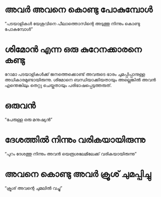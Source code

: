 # അവർ അവനെ കൊണ്ടു പോകുമ്പോൾ
“പടയാളികൾ യേശുവിനെ പീലാത്തൊസിന്റെ അടുത്തു നിന്നും കൊണ്ടു പോകുമ്പോൾ”
# ശിമോൻ എന്ന ഒരു കുറേനക്കാരനെ കണ്ടു
റോമാ പടയാളികൾക്ക് ജനത്തെക്കൊണ്ട് അവരുടെ ഭാരം ചുമപ്പിപ്പാനുള്ള അധികാരമുണ്ടായിരുന്നു. ശിമോനെ ബന്ധിയാക്കിയതായും അല്ലെങ്കിൽ അവൻ എന്തെങ്കിലും തെറ്റു ചെയ്തതായും പരിഭാഷപ്പെടുത്തരുത്.
# ഒരുവൻ
“പേരുള്ള ഒരു മനുഷ്യൻ”
# ദേശത്തിൽ നിന്നും വരികയായിരുന്നു
“പുറം ദേശത്തു നിന്നും അവൻ യെരൂശലേമിലേക്ക് വരികയായിരുന്നു”
# അവനെ കൊണ്ടു അവർ ക്രൂശ് ചുമപ്പിച്ചു
“ക്രൂശ് അവന്റെ ചുമലിൽ വച്ചു”
